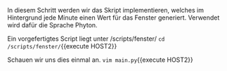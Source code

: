 In diesem Schritt werden wir das Skript implementieren, welches im Hintergrund jede Minute einen Wert für das Fenster generiert.
Verwendet wird dafür die Sprache Phyton.

Ein vorgefertigtes Script liegt unter /scripts/fenster/
`cd /scripts/fenster/`{{execute HOST2}}

Schauen wir uns dies einmal an.
`vim main.py`{{execute HOST2}}